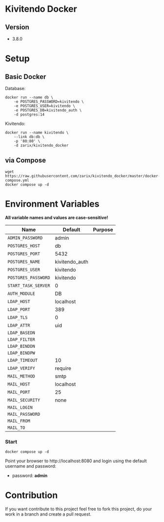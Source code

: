 # Kivitendo Docker

## Version

* 3.8.0

# Setup

## Basic Docker

Database:
```
docker run --name db \
    -e POSTGRES_PASSWORD=kivitendo \
    -e POSTGRES_USER=kivitendo \
    -e POSTGRES_DB=kivitendo_auth \
    -d postgres:14
```

Kivitendo:
```
docker run --name kivitendo \
    --link db:db \
    -p '80:80' \
    -d zarix/kivitendo_docker
```

## via Compose

```
wget https://raw.githubusercontent.com/zarix/kivitendo_docker/master/docker-compose.yml
docker compose up -d
```

# Environment Variables
**All variable names and values are case-sensitive!**

| Name | Default | Purpose |
|----------|----------|-------|
| `ADMIN_PASSWORD` | admin | |
| `POSTGRES_HOST` | db | |
| `POSTGRES_PORT` | 5432 | |
| `POSTGRES_NAME` | kivitendo_auth | |
| `POSTGRES_USER` | kivitendo | |
| `POSTGRES_PASSWORD` | kivitendo | |
| `START_TASK_SERVER` | 0 | |
| `AUTH_MODULE` | DB | |
| `LDAP_HOST` | localhost | |
| `LDAP_PORT` | 389 | |
| `LDAP_TLS` | 0 | |
| `LDAP_ATTR` | uid | |
| `LDAP_BASEDN` | | |
| `LDAP_FILTER` | | |
| `LDAP_BINDDN` | | |
| `LDAP_BINDPW` | | |
| `LDAP_TIMEOUT` | 10 | |
| `LDAP_VERIFY` | require | |
| `MAIL_METHOD` | smtp  | |
| `MAIL_HOST` | localhost | |
| `MAIL_PORT` | 25 | |
| `MAIL_SECURITY` | none | |
| `MAIL_LOGIN` | | |
| `MAIL_PASSWORD` | | |
| `MAIL_FROM` | | |
| `MAIL_TO` | | |

### Start

```
docker compose up -d
```
Point your browser to http://localhost:8080 and login using the default username and password:

- password: __admin__

# Contribution

If you want contribute to this project feel free to fork this project, do your work in a branch and create a pull request.

